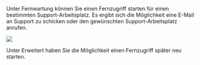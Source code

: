 Unter Fernwartung können Sie einen Fernzugriff starten für einen bestimmten Support-Arbeitsplatz. Es ergibt sich die Möglichkeit eine E-Mail an Support zu schicken oder den gewünschten Support-Arbeitsplatz anrufen.

![](http://xpecto.github.io/docs/img/img_1421744904380.png)

Unter Erweitert haben Sie die Möglichkeit einen Fernzugriff später neu starten.